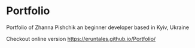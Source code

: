 # Portfolio
Portfolio of Zhanna Pishchik an beginner developer based in Kyiv, Ukraine

Checkout online version https://eruntales.github.io/Portfolio/
